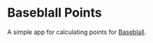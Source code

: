 # Baseblall Points

A simple app for calculating points for [Baseblall](https://static1.squarespace.com/static/56d7211960b5e9a191fddb45/t/60ad8d5eb2d551382def0717/1621986655438/fantasy+baseblall+20.pdf).

